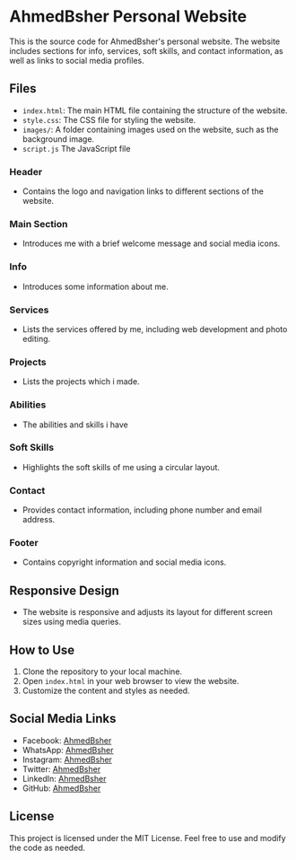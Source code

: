 # AhmedBsher Personal Website

This is the source code for AhmedBsher's personal website. The website includes sections for info, services, soft skills, and contact information, as well as links to social media profiles.

## Files

- `index.html`: The main HTML file containing the structure of the website.
- `style.css`: The CSS file for styling the website.
- `images/`: A folder containing images used on the website, such as the background image.
- `script.js` The JavaScript file

### Header
- Contains the logo and navigation links to different sections of the website.

### Main Section
- Introduces me with a brief welcome message and social media icons.

### Info
- Introduces some information about me.

### Services
- Lists the services offered by me, including web development and photo editing.

### Projects
- Lists the projects which i made.

### Abilities
- The abilities and skills i have

### Soft Skills
- Highlights the soft skills of me using a circular layout.

### Contact
- Provides contact information, including phone number and email address.

### Footer
- Contains copyright information and social media icons.

## Responsive Design
- The website is responsive and adjusts its layout for different screen sizes using media queries.

## How to Use

1. Clone the repository to your local machine.
2. Open `index.html` in your web browser to view the website.
3. Customize the content and styles as needed.

## Social Media Links

- Facebook: [AhmedBsher](https://www.facebook.com/ahmed.bsher.33046)
- WhatsApp: [AhmedBsher](https://wa.me/qr/QNMYGNUDKIDAK1)
- Instagram: [AhmedBsher](https://www.instagram.com/iahmedbsher/)
- Twitter: [AhmedBsher](https://twitter.com/ahmedbsher_)
- LinkedIn: [AhmedBsher](https://www.linkedin.com/in/ahmed-bsher-921242232/)
- GitHub: [AhmedBsher](https://github.com/AhmedBsher)

## License

This project is licensed under the MIT License. Feel free to use and modify the code as needed.
